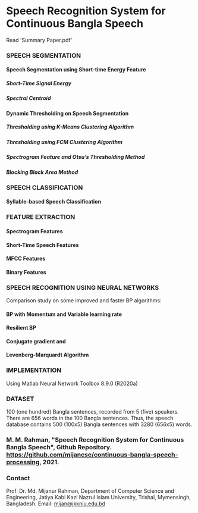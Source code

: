 # Speech Recognition System for Continuous Bangla Speech
Read 'Summary Paper.pdf' 

### SPEECH SEGMENTATION
#### Speech Segmentation using Short-time Energy Feature
##### Short-Time Signal Energy
##### Spectral Centroid
#### Dynamic Thresholding on Speech Segmentation
##### Thresholding using K-Means Clustering Algorithm
##### Thresholding using FCM Clustering Algorithm 
##### Spectrogram Feature and Otsu’s Thresholding Method
##### Blocking Black Area Method

### SPEECH CLASSIFICATION
#### Syllable-based Speech Classification

### FEATURE EXTRACTION
#### Spectrogram Features
#### Short-Time Speech Features
#### MFCC Features
#### Binary Features

### SPEECH RECOGNITION USING NEURAL NETWORKS
Comparison study on some improved and faster BP algorithms:
#### BP with Momentum and Variable learning rate 
#### Resilient BP 
#### Conjugate gradient and 
#### Levenberg-Marquardt Algorithm

### IMPLEMENTATION
Using Matlab Neural Network Toolbox 8.9.0 (R2020a)

### DATASET
100 (one hundred) Bangla sentences, recorded from 5 (five) speakers. There are 656 words in the 100 Bangla sentences. Thus, the speech database contains 500 (100x5) Bangla sentences with 3280 (656x5) words. 

### M. M. Rahman, "Speech Recognition System for Continuous Bangla Speech", Github Repository. https://github.com/mijancse/continuous-bangla-speech-processing, 2021.

### Contact
Prof. Dr. Md. Mijanur Rahman, Department of Computer Science and Engineering, Jatiya Kabi Kazi Nazrul Islam University, Trishal, Mymensingh, Bangladesh. Email: mijan@jkkniu.edu.bd





